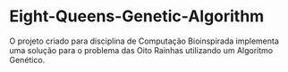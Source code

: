 # Eight-Queens-Genetic-Algorithm
O projeto criado para disciplina de Computação Bioinspirada implementa uma solução para o problema das Oito Rainhas utilizando um Algoritmo Genético.
